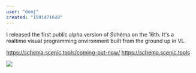 ```yaml
---
user: "domj"
created: "1591471649"
---
```


I released the first public alpha version of Schéma on the 16th. It's a realtime visual programming environment built from the ground up in VL.

https://schema.scenic.tools/coming-out-now/
https://schema.scenic.tools

![](Screenshot_4.png) 



